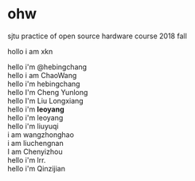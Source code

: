 # ohw
sjtu practice of open source hardware course 2018 fall

hollo i am xkn

hello i'm @hebingchang  
hello i am ChaoWang  
hello i'm hebingchang  
hello I'm Cheng Yunlong  
hello I'm Liu Longxiang  
hello i'm **leoyang**  
hello i'm leoyang  
hello i'm liuyuqi  
i am wangzhonghao  
i am liuchengnan  
I am Chenyizhou  
hello i'm lrr.  
hello i'm Qinzijian  
